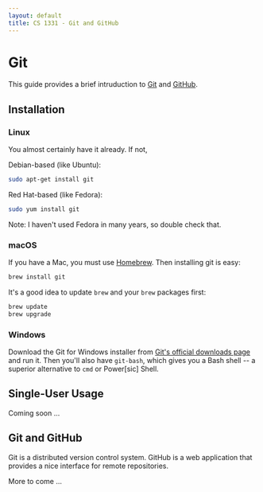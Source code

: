 ```yaml
---
layout: default
title: CS 1331 - Git and GitHub
---
```


# Git

This guide provides a brief intruduction to <a href="https://git-scm.com/" target="_blank">Git</a> and <a href="https://github.com/" target="_blank">GitHub</a>.

## Installation

### Linux

You almost certainly have it already. If not,

Debian-based (like Ubuntu):
```sh
sudo apt-get install git
```

Red Hat-based (like Fedora):
```sh
sudo yum install git
```

Note: I haven't used Fedora in many years, so double check that.

### macOS

If you have a Mac, you must use [Homebrew](https://brew.sh/). Then installing git is easy:

```sh
brew install git
```

It's a good idea to update `brew` and your `brew` packages first:

```sh
brew update
brew upgrade
```

### Windows

Download the Git for Windows installer from [Git's official downloads page](https://git-scm.com/downloads) and run it. Then you'll also have `git-bash`, which gives you a Bash shell -- a superior alternative to `cmd` or Power[sic] Shell.

## Single-User Usage

Coming soon ...

## Git and GitHub

Git is a distributed version control system. GitHub is a web application that provides a nice interface for remote repositories.

More to come ...